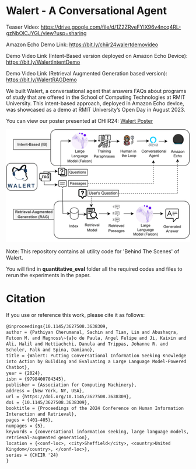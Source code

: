 # Walert - A Conversational Agent

Teaser Video: https://drive.google.com/file/d/1Z2ZRveFYlX96v4ncq4RL-gzNbOlCJYGL/view?usp=sharing

Amazon Echo Demo Link: https://bit.ly/chiir24walertdemovideo

Demo Video Link (Intent-Based version deployed on Amazon Echo Device): https://bit.ly/WalertIntentDemo

Demo Video Link (Retrieval Augmented Generation based version): https://bit.ly/WalertRAGDemo

We built Walert, a conversational agent that answers FAQs about programs of study that are offered in the School of Computing Technologies at RMIT University. This intent-based approach, deployed in Amazon Echo device, was showcased as a demo at RMIT University’s Open Day in August 2023.

You can view our poster presented at CHIIR24:  [Walert Poster](https://github.com/sachinpc1993/walert/blob/main/Poster.pdf) 

![Overall Architecture](OVERALL_ARCHITECTURE.PNG)

Note: This repository contains all utility code for 'Behind The Scenes' of Walert.

You will find in **quantitative_eval** folder all the required codes and files to rerun the experiments in the paper. 



# Citation
If you use or reference this work, please cite it as follows:
```
@inproceedings{10.1145/3627508.3638309,
author = {Pathiyan Cherumanal, Sachin and Tian, Lin and Abushaqra, Futoon M. and Magnoss\~{a}o de Paula, Angel Felipe and Ji, Kaixin and Ali, Halil and Hettiachchi, Danula and Trippas, Johanne R. and Scholer, Falk and Spina, Damiano},
title = {Walert: Putting Conversational Information Seeking Knowledge into Action by Building and Evaluating a Large Language Model-Powered Chatbot},
year = {2024},
isbn = {9798400704345},
publisher = {Association for Computing Machinery},
address = {New York, NY, USA},
url = {https://doi.org/10.1145/3627508.3638309},
doi = {10.1145/3627508.3638309},
booktitle = {Proceedings of the 2024 Conference on Human Information Interaction and Retrieval},
pages = {401–405},
numpages = {5},
keywords = {conversational information seeking, large language models, retrieval-augmented generation},
location = {<conf-loc>, <city>Sheffield</city>, <country>United Kingdom</country>, </conf-loc>},
series = {CHIIR '24}
}
```
